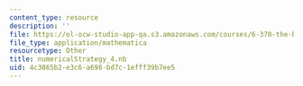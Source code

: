 ```yaml
---
content_type: resource
description: ''
file: https://ol-ocw-studio-app-qa.s3.amazonaws.com/courses/6-370-the-battlecode-programming-competition-january-iap-2013/4c3865b2e3c6a698bd7c1efff39b7ee5_numericalStrategy_4.nb
file_type: application/mathematica
resourcetype: Other
title: numericalStrategy_4.nb
uid: 4c3865b2-e3c6-a698-bd7c-1efff39b7ee5
---
```


